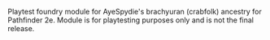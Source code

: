 Playtest foundry module for AyeSpydie's brachyuran (crabfolk) ancestry for Pathfinder 2e. Module is for playtesting purposes only and is not the final release. 
